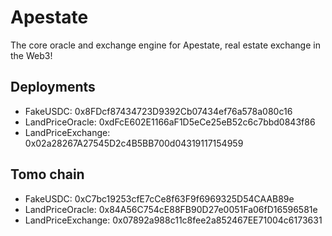 # Apestate

The core oracle and exchange engine for Apestate, real estate exchange in the Web3!

## Deployments

* FakeUSDC: 0x8FDcf87434723D9392Cb07434ef76a578a080c16
* LandPriceOracle: 0xdFcE602E1166aF1D5eCe25eB52c6c7bbd0843f86
* LandPriceExchange: 0x02a28267A27545D2c4B5BB700d04319117154959

## Tomo chain

* FakeUSDC: 0xC7bc19253cfE7cCe8f63F9f6969325D54CAAB89e
* LandPriceOracle: 0x84A56C754cE88FB90D27e0051Fa06fD16596581e
* LandPriceExchange: 0x07892a988c11c8fee2a852467EE71004c6173631
